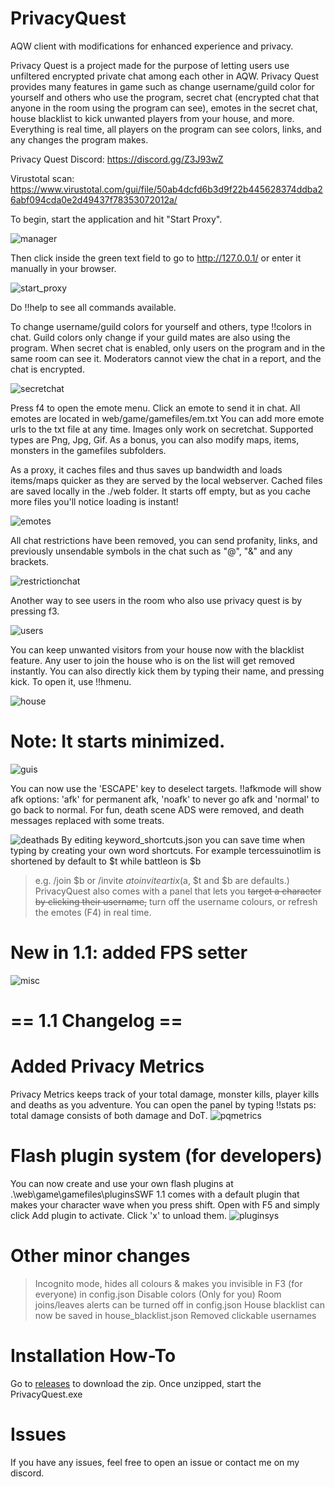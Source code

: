 # PrivacyQuest
AQW client with modifications for enhanced experience and privacy.

Privacy Quest is a project made for the purpose of letting users use unfiltered encrypted private chat among each other in AQW. Privacy Quest provides many features in game such as change username/guild color for yourself and others who use the program, secret chat (encrypted chat that anyone in the room using the program can see), emotes in the secret chat, house blacklist to kick unwanted players from your house, and more. Everything is real time, all players on the program can see colors, links, and any changes the program makes.

Privacy Quest Discord: https://discord.gg/Z3J93wZ

Virustotal scan: https://www.virustotal.com/gui/file/50ab4dcfd6b3d9f22b445628374ddba26abf094cda0e2d49437f78353072012a/

To begin, start the application and hit "Start Proxy".

![manager](https://raw.githubusercontent.com/Miyah-chan/PrivacyQuest/main/images/manager.png)

Then click inside the green text field to go to http://127.0.0.1/ or enter it manually in your browser.

![start_proxy](https://raw.githubusercontent.com/Miyah-chan/PrivacyQuest/main/images/activate_proxy.png)

Do !!help to see all commands available.

To change username/guild colors for yourself and others, type !!colors in chat. Guild colors only change if your guild mates are also using the program. When secret chat is enabled, only users on the program and in the same room can see it. Moderators cannot view the chat in a report, and the chat is encrypted.

![secretchat](https://raw.githubusercontent.com/Miyah-chan/PrivacyQuest/main/images/secretchat.png)

Press f4 to open the emote menu. Click an emote to send it in chat. All emotes are located in web/game/gamefiles/em.txt You can add more emote urls to the txt file at any time. Images only work on secretchat. Supported types are Png, Jpg, Gif. As a bonus, you can also modify maps, items, monsters in the gamefiles subfolders.

As a proxy, it caches files and thus saves up bandwidth and loads items/maps quicker as they are served by the local webserver.
Cached files are saved locally in the ./web folder. It starts off empty, but as you cache more files you'll notice loading is instant!

![emotes](https://raw.githubusercontent.com/Miyah-chan/PrivacyQuest/main/images/emotes.png)

All chat restrictions have been removed, you can send profanity, links, and previously unsendable symbols in the chat such as "@", "&" and any brackets.

![restrictionchat](https://raw.githubusercontent.com/Miyah-chan/PrivacyQuest/main/images/chat_restrictions_removed.png)

Another way to see users in the room who also use privacy quest is by pressing f3.

![users](https://raw.githubusercontent.com/Miyah-chan/PrivacyQuest/main/images/pqinmap.png)

You can keep unwanted visitors from your house now with the blacklist feature. Any user to join the house who is on the list will get removed instantly. You can also directly kick them by typing their name, and pressing kick. To open it, use !!hmenu. 

![house](https://raw.githubusercontent.com/Miyah-chan/PrivacyQuest/main/images/kicked.png)

# Note: It starts minimized.

![guis](https://raw.githubusercontent.com/Miyah-chan/PrivacyQuest/main/images/gui.png)


You can now use the 'ESCAPE' key to deselect targets.
!!afkmode will show afk options:
'afk' for permanent afk, 'noafk' to never go afk and 'normal' to go back to normal.
For fun, death scene ADS were removed, and death messages replaced with some treats.

![deathads](https://raw.githubusercontent.com/Miyah-chan/PrivacyQuest/main/images/adless.png)
By editing keyword_shortcuts.json you can save time when typing by creating your own word shortcuts.
For example tercessuinotlim is shortened by default to $t while battleon is $b
>e.g. /join $b or /invite $a to invite artix ($a, $t and $b are defaults.) 
PrivacyQuest also comes with a panel that lets you ~~target a character by clicking their username,~~ turn off the username colours, or refresh the emotes (F4) in real time.
# New in 1.1: added FPS setter
![misc](https://raw.githubusercontent.com/Miyah-chan/PrivacyQuest/main/images/newtoggle.png)
#         == 1.1 Changelog == 
# Added Privacy Metrics
Privacy Metrics keeps track of your total damage, monster kills, player kills and deaths as you adventure. You can open the panel by typing !!stats
ps: total damage consists of both damage and DoT.
![pqmetrics](https://raw.githubusercontent.com/Miyah-chan/PrivacyQuest/main/images/privacymetrics.png)
# Flash plugin system (for developers)
You can now create and use your own flash plugins at .\web\game\gamefiles\pluginsSWF
1.1 comes with a default plugin that makes your character wave when you press shift.
Open with F5 and simply click Add plugin to activate. Click 'x' to unload them.
![pluginsys](https://raw.githubusercontent.com/Miyah-chan/PrivacyQuest/main/images/pluginsystem.png)

# Other minor changes
> Incognito mode, hides all colours & makes you invisible in F3 (for everyone) in config.json
> Disable colors (Only for you)
> Room joins/leaves alerts can be turned off in config.json
> House blacklist can now be saved in house_blacklist.json
> Removed clickable usernames


# Installation How-To
Go to [releases](https://github.com/Miyah-chan/PrivacyQuest/releases/) to download the zip.
Once unzipped, start the PrivacyQuest.exe

# Issues
If you have any issues, feel free to open an issue or contact me on my discord.
